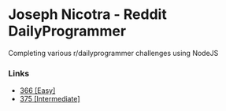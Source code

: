 # Joseph Nicotra - Reddit DailyProgrammer

Completing various r/dailyprogrammer challenges using NodeJS

### Links
  - [366 [Easy]](https://www.reddit.com/r/dailyprogrammer/comments/98ufvz/20180820_challenge_366_easy_word_funnel_1/)
  - [375 [Intermediate]](https://www.reddit.com/r/dailyprogrammer/comments/aq6gfy/20190213_challenge_375_intermediate_a_card/)
